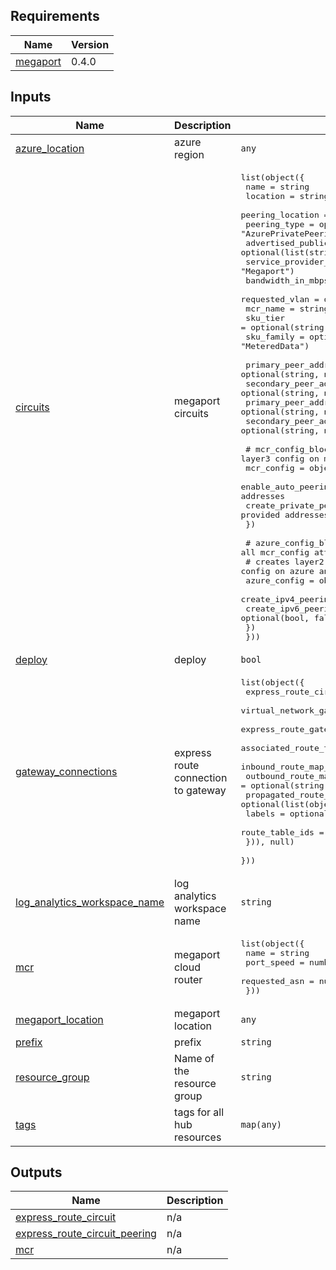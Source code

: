 

<!-- BEGIN_TF_DOCS -->
## Requirements

| Name | Version |
|------|---------|
| <a name="requirement_megaport"></a> [megaport](#requirement\_megaport) | 0.4.0 |

## Inputs

| Name | Description | Type | Default | Required |
|------|-------------|------|---------|:--------:|
| <a name="input_azure_location"></a> [azure\_location](#input\_azure\_location) | azure region | `any` | n/a | yes |
| <a name="input_circuits"></a> [circuits](#input\_circuits) | megaport circuits | <pre>list(object({<br>    name                       = string<br>    location                   = string<br>    peering_location           = string<br>    peering_type               = optional(string, "AzurePrivatePeering")<br>    advertised_public_prefixes = optional(list(string))<br>    service_provider_name      = optional(string, "Megaport")<br>    bandwidth_in_mbps          = optional(number, 50)<br>    requested_vlan             = optional(number, 0)<br>    mcr_name                   = string<br>    sku_tier                   = optional(string, "Standard")<br>    sku_family                 = optional(string, "MeteredData")<br><br>    primary_peer_address_prefix_ipv4   = optional(string, null)<br>    secondary_peer_address_prefix_ipv4 = optional(string, null)<br>    primary_peer_address_prefix_ipv6   = optional(string, null)<br>    secondary_peer_address_prefix_ipv6 = optional(string, null)<br><br>    # mcr_config_block creates layer2 and layer3 config on megaport and azure sides<br>    mcr_config = object({<br>      enable_auto_peering    = optional(bool, false) # auto-assign circuit addresses<br>      create_private_peering = optional(bool, false) # use provided addresses<br>    })<br><br>    # azure_config_block is only used when all mcr_config attributes are false<br>    # creates layer2 and layer3 config on azure and megaport sides<br>    azure_config = object({<br>      create_ipv4_peering = optional(bool, false)<br>      create_ipv6_peering = optional(bool, false)<br>    })<br>  }))</pre> | `[]` | no |
| <a name="input_deploy"></a> [deploy](#input\_deploy) | deploy | `bool` | `true` | no |
| <a name="input_gateway_connections"></a> [gateway\_connections](#input\_gateway\_connections) | express route connection to gateway | <pre>list(object({<br>    express_route_circuit_name   = string<br>    virtual_network_gateway_name = optional(string, null)<br>    express_route_gateway_name   = optional(string, null)<br>    associated_route_table_id    = optional(string, null)<br>    inbound_route_map_id         = optional(string, null)<br>    outbound_route_map_id        = optional(string, null)<br>    propagated_route_table = optional(list(object({<br>      labels          = optional(list(string), [])<br>      route_table_ids = optional(list(string), [])<br>    })), null)<br>  }))</pre> | `[]` | no |
| <a name="input_log_analytics_workspace_name"></a> [log\_analytics\_workspace\_name](#input\_log\_analytics\_workspace\_name) | log analytics workspace name | `string` | `null` | no |
| <a name="input_mcr"></a> [mcr](#input\_mcr) | megaport cloud router | <pre>list(object({<br>    name          = string<br>    port_speed    = number<br>    requested_asn = number<br>  }))</pre> | `[]` | no |
| <a name="input_megaport_location"></a> [megaport\_location](#input\_megaport\_location) | megaport location | `any` | n/a | yes |
| <a name="input_prefix"></a> [prefix](#input\_prefix) | prefix | `string` | `"megaport"` | no |
| <a name="input_resource_group"></a> [resource\_group](#input\_resource\_group) | Name of the resource group | `string` | n/a | yes |
| <a name="input_tags"></a> [tags](#input\_tags) | tags for all hub resources | `map(any)` | `{}` | no |

## Outputs

| Name | Description |
|------|-------------|
| <a name="output_express_route_circuit"></a> [express\_route\_circuit](#output\_express\_route\_circuit) | n/a |
| <a name="output_express_route_circuit_peering"></a> [express\_route\_circuit\_peering](#output\_express\_route\_circuit\_peering) | n/a |
| <a name="output_mcr"></a> [mcr](#output\_mcr) | n/a |
<!-- END_TF_DOCS -->
